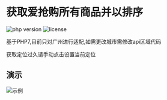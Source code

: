 # 获取爱抢购所有商品并以排序

![php version](https://img.shields.io/badge/php7-blue)
![license](https://img.shields.io/badge/license-MIT-brightgreen)

基于PHP7,目前只对广州进行适配,如需更改城市需修改api区域代码

获取定位过久请手动点击设置当前定位

## 演示
![示例](https://tu.yaohuo.me/imgs/2021/01/f507db5b95b7321a.jpg)
